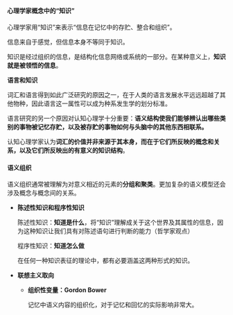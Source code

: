 #### 心理学家概念中的“知识”

心理学家用“知识”来表示“信息在记忆中的存贮、整合和组织”。

信息来自于感觉，但信息本身不等同于知识。

知识是经过组织的信息，是结构化信息网络或系统的一部分。在某种意义上，**知识就是被领悟的信息**。

**语言和知识**

词汇和语言得到如此广泛研究的原因之一，在于人类的语言发展水平远远超越了其他物种，因此语言这一属性可以成为种系发生学的划分标准。

语言研究的另一个原因对认知心理学十分重要：**语义结构使我们能够辨认出哪些类别的事物被记忆存贮，以及被存贮的事物如何与头脑中的其他东西相联系。**

认知心理学家认为**词汇的价值并非来源于其本身，而在于它们所反映的概念和关系，以及它们所反映出的有意义的知识结构**。

#### 语义组织

语义组织通常被理解为对意义相近的元素的**分组和聚类**。更加复杂的语义模型还会涉及概念与概念间的关系。

- **陈述性知识和程序性知识**

    陈述性知识：**知道是什么**，将“知识”理解成关于这个世界及其属性的信息，因为这种知识让我们具有对陈述语句进行判断的能力（哲学家观点）
    
    程序性知识：**知道怎么做**
    
    在任何一种知识表征的理论中，都有必要涵盖这两种形式的知识。
    
- **联想主义取向**

    - **组织性变量：Gordon Bower**
    
        记忆中语义内容的组织化，对于记忆和回忆的实际影响非常大。        